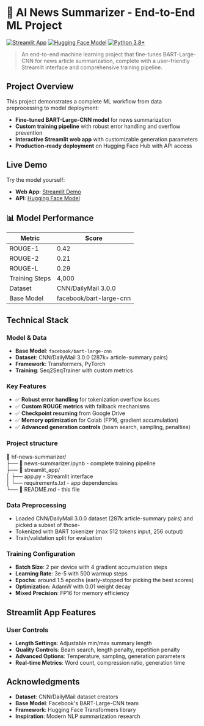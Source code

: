 # 📰 AI News Summarizer - End-to-End ML Project

[![Streamlit App](https://static.streamlit.io/badges/streamlit_badge_black_white.svg)](https://english-news-summarizer.streamlit.app)
[![Hugging Face Model](https://img.shields.io/badge/%F0%9F%A4%97%20Hugging%20Face-Model-blue)](https://huggingface.co/ciorant/news-summarizer)
[![Python 3.8+](https://img.shields.io/badge/python-3.8+-blue.svg)](https://www.python.org/downloads/)

> An end-to-end machine learning project that fine-tunes BART-Large-CNN for news article summarization, complete with a user-friendly Streamlit interface and comprehensive training pipeline.

## Project Overview

This project demonstrates a complete ML workflow from data preprocessing to model deployment:

- **Fine-tuned BART-Large-CNN model** for news summarization
- **Custom training pipeline** with robust error handling and overflow prevention
- **Interactive Streamlit web app** with customizable generation parameters
- **Production-ready deployment** on Hugging Face Hub with API access

## Live Demo

Try the model yourself:
- **Web App**: [Streamlit Demo](your-streamlit-app-url)
- **API**: [Hugging Face Model](https://huggingface.co/your-username/your-model)

## 📊 Model Performance

| Metric | Score |
|--------|-------|
| ROUGE-1 | 0.42 |
| ROUGE-2 | 0.21 |
| ROUGE-L | 0.29 |
| Training Steps | 4,000 |
| Dataset | CNN/DailyMail 3.0.0 |
| Base Model | facebook/bart-large-cnn |

## Technical Stack

### Model & Data
- **Base Model**: `facebook/bart-large-cnn`
- **Dataset**: CNN/DailyMail 3.0.0 (287k+ article-summary pairs)
- **Framework**: Transformers, PyTorch
- **Training**: Seq2SeqTrainer with custom metrics

### Key Features
- ✅ **Robust error handling** for tokenization overflow issues
- ✅ **Custom ROUGE metrics** with fallback mechanisms  
- ✅ **Checkpoint resuming** from Google Drive
- ✅ **Memory optimization** for Colab (FP16, gradient accumulation)
- ✅ **Advanced generation controls** (beam search, sampling, penalties)

### Project structure
📁 hf-news-summarizer/  
├── 📓 news-summarizer.ipynb - complete training pipeline  
├── 📱 streamlit_app/  
│   ├── app.py - Streamlit interface  
│   └── requirements.txt - app dependencies  
└── 📖 README.md - this file 

### Data Preprocessing

- Loaded CNN/DailyMail 3.0.0 dataset (287k article-summary pairs) and picked a subset of those-
- Tokenized with BART tokenizer (max 512 tokens input, 256 output)
- Train/validation split for evaluation

### Training Configuration

- **Batch Size**: 2 per device with 4 gradient accumulation steps
- **Learning Rate**: 3e-5 with 500 warmup steps
- **Epochs**: around 1.5 epochs (early-stopped for picking the best scores)
- **Optimization**: AdamW with 0.01 weight decay
- **Mixed Precision**: FP16 for memory efficiency

## Streamlit App Features
### User Controls

- **Length Settings**: Adjustable min/max summary length
- **Quality Controls**: Beam search, length penalty, repetition penalty
- **Advanced Options**: Temperature, sampling, generation parameters
- **Real-time Metrics**: Word count, compression ratio, generation time

## Acknowledgments

- **Dataset**: CNN/DailyMail dataset creators
- **Base Model**: Facebook's BART-Large-CNN team
- **Framework**: Hugging Face Transformers library
- **Inspiration**: Modern NLP summarization research





